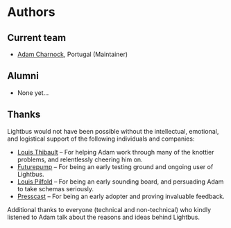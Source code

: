 # Authors

## Current team

* [Adam Charnock](https://github.com/adamcharnock/), Portugal (Maintainer)

## Alumni

* None yet...

## Thanks

Lightbus would not have been possible without the intellectual, emotional, and logistical support 
of the following individuals and companies:

* [Louis Thibault](https://github.com/lthibault) 
    – For helping Adam work through many of the knottier problems, and relentlessly cheering him on.
* [Futurepump](https://futurepump.com/)
    – For being an early testing ground and ongoing user of Lightbus.
* [Louis Pilfold](https://github.com/lpil) 
    – For being an early sounding board, and persuading Adam to take schemas seriously.
* [Presscast](https://presscast.io/)
    – For being an early adopter and proving invaluable feedback.

Additional thanks to everyone (technical and non-technical) who kindly listened to Adam 
talk about the reasons and ideas behind Lightbus.
